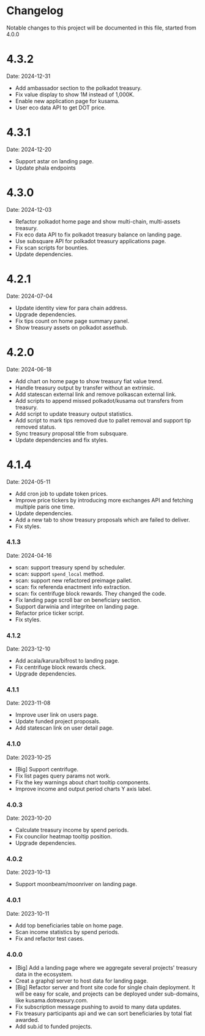 # Changelog

Notable changes to this project will be documented in this file, started from 4.0.0

# 4.3.2

Date: 2024-12-31

- Add ambassador section to the polkadot treasury.
- Fix value display to show 1M instead of 1,000K.
- Enable new application page for kusama.
- User eco data API to get DOT price.

# 4.3.1

Date: 2024-12-20

- Support astar on landing page.
- Update phala endpoints

# 4.3.0

Date: 2024-12-03

- Refactor polkadot home page and show multi-chain, multi-assets treasury.
- Fix eco data API to fix polkadot treasury balance on landing page.
- Use subsquare API for polkadot treasury applications page.
- Fix scan scripts for bounties.
- Update dependencies.

# 4.2.1

Date: 2024-07-04

- Update identity view for para chain address.
- Upgrade dependencies.
- Fix tips count on home page summary panel.
- Show treasury assets on polkadot assethub.

# 4.2.0

Date: 2024-06-18

- Add chart on home page to show treasury fiat value trend.
- Handle treasury output by transfer without an extrinsic.
- Add statescan external link and remove polkascan external link.
- Add scripts to append missed polkadot/kusama out transfers from treasury.
- Add script to update treasury output statistics.
- Add script to mark tips removed due to pallet removal and support tip removed status.
- Sync treasury proposal title from subsquare.
- Update dependencies and fix styles.

# 4.1.4

Date: 2024-05-11

- Add cron job to update token prices.
- Improve price tickers by introducing more exchanges API and fetching multiple paris one time.
- Update dependencies.
- Add a new tab to show treasury proposals which are failed to deliver.
- Fix styles.

### 4.1.3

Date: 2024-04-16

- scan: support treasury spend by scheduler.
- scan: support `spend_local` method.
- scan: support new refactored preimage pallet.
- scan: fix referenda enactment info extraction.
- scan: fix centrifuge block rewards. They changed the code.
- Fix landing page scroll bar on beneficiary section.
- Support darwinia and integritee on landing page.
- Refactor price ticker script.
- Fix styles.

### 4.1.2

Date: 2023-12-10

- Add acala/karura/bifrost to landing page.
- Fix centrifuge block rewards check.
- Upgrade dependencies.

### 4.1.1

Date: 2023-11-08

- Improve user link on users page.
- Update funded project proposals.
- Add statescan link on user detail page.

### 4.1.0

Date: 2023-10-25

- [Big] Support centrifuge.
- Fix list pages query params not work.
- Fix the key warnings about chart tooltip components.
- Improve income and output period charts Y axis label.

### 4.0.3

Date: 2023-10-20

- Calculate treasury income by spend periods.
- Fix councilor heatmap tooltip position.
- Upgrade dependencies.

### 4.0.2

Date: 2023-10-13

- Support moonbeam/moonriver on landing page.

### 4.0.1

Date: 2023-10-11

- Add top beneficiaries table on home page.
- Scan income statistics by spend periods.
- Fix and refactor test cases.

### 4.0.0

- [Big] Add a landing page where we aggregate several projects' treasury data in the ecosystem.
- Creat a graphql server to host data for landing page.
- [Big] Refactor server and front site code for single chain deployment. It will be easy for scale, and projects can be
  deployed under sub-domains, like kusama.dotreasury.com.
- Fix subscription message pushing to avoid to many data updates.
- Fix treasury participants api and we can sort beneficiaries by total fiat awarded.
- Add sub.id to funded projects.
